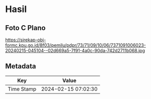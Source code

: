 # Hasil

## Foto C Plano

https://sirekap-obj-formc.kpu.go.id/8f03/pemilu/pdpr/73/71/09/10/06/7371091006023-20240215-045104--02d669a5-7f91-4a0c-90da-742d2711b068.jpg


## Metadata

| Key        | Value               |
| ---------- | ------------------- |
| Time Stamp | 2024-02-15 07:02:30 |



